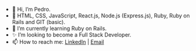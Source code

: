 - 👋 Hi, I’m Pedro.
- 🧠 HTML, CSS, JavaScript, React.js, Node.js (Express.js), Ruby, Ruby on Rails and GIT (basic).
- 🌱 I’m currently learning Ruby on Rails.
- ✨ I’m looking to become a Full Stack Developer.
- 📫 How to reach me: <a href="https://www.linkedin.com/in/montteiropedro/">LinkedIn</a> | <a href="mailto:c.montteiropedro@gmail.com">Email</a>

<!---
montteiropedro/montteiropedro is a ✨ special ✨ repository because its `README.md` (this file) appears on your GitHub profile.
You can click the Preview link to take a look at your changes.
--->
